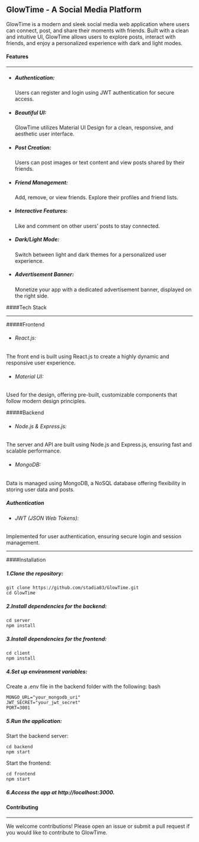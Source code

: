 ## GlowTime - A Social Media Platform
GlowTime is a modern and sleek social media web application where users can connect, post, and share their moments with friends. Built with a clean and intuitive UI, GlowTime allows users to explore posts, interact with friends, and enjoy a personalized experience with dark and light modes.


####  Features

------------






- ##### Authentication:

  Users can register and login using JWT authentication for secure access.
- ##### Beautiful UI:

  GlowTime utilizes Material UI Design for a clean, responsive, and aesthetic user interface.
- ##### Post Creation:

  Users can post images or text content and view posts shared by their friends.
- ##### Friend Management:

  Add, remove, or view friends. Explore their profiles and friend lists.
- ##### Interactive Features:

  Like and comment on other users’ posts to stay connected.
- ##### Dark/Light Mode:

  Switch between light and dark themes for a personalized user experience.
- #####  Advertisement Banner:

  Monetize your app with a dedicated advertisement banner, displayed on the right side.




####Tech Stack

------------


#####Frontend
- ###### React.js:
 The front end is built using React.js to create a highly dynamic and responsive user experience.
- ###### Material UI:
 Used for the design, offering pre-built, customizable components that follow modern design principles.

#####Backend
- ###### Node.js & Express.js:

 The server and API are built using Node.js and Express.js, ensuring fast and scalable performance.
- ###### MongoDB:
Data is managed using MongoDB, a NoSQL database offering flexibility in storing user data and posts.

##### Authentication
- ###### JWT (JSON Web Tokens):
 Implemented for user authentication, ensuring secure login and session management.

------------


####Installation


##### 1.Clone the repository:

    git clone https://github.com/stadia03/GlowTime.git
    cd GlowTime

##### 2.Install dependencies for the backend:

    cd server
    npm install
##### 3.Install dependencies for the frontend:


    cd client
    npm install
##### 4.Set up environment variables:

Create a .env file in the backend folder with the following:
bash

    MONGO_URL="your_mongodb_uri"
    JWT_SECRET="your_jwt_secret"
    PORT=3001
##### 5.Run the application:

Start the backend server:


    cd backend
    npm start
Start the frontend:


    cd frontend
    npm start
##### 6.Access the app at http://localhost:3000.

#### Contributing

------------


We welcome contributions! Please open an issue or submit a pull request if you would like to contribute to GlowTime.

